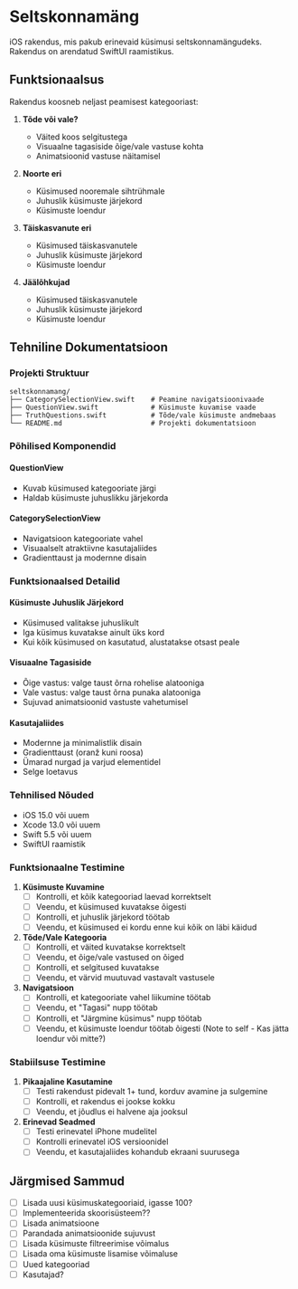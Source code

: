 # Seltskonnamäng

iOS rakendus, mis pakub erinevaid küsimusi seltskonnamängudeks. Rakendus on arendatud SwiftUI raamistikus.

## Funktsionaalsus

Rakendus koosneb neljast peamisest kategooriast:

1. **Tõde või vale?**
   - Väited koos selgitustega
   - Visuaalne tagasiside õige/vale vastuse kohta
   - Animatsioonid vastuse näitamisel

2. **Noorte eri**
   - Küsimused nooremale sihtrühmale
   - Juhuslik küsimuste järjekord
   - Küsimuste loendur

3. **Täiskasvanute eri**
   - Küsimused täiskasvanutele
   - Juhuslik küsimuste järjekord
   - Küsimuste loendur

4. **Jäälõhkujad**
   - Küsimused täiskasvanutele
   - Juhuslik küsimuste järjekord
   - Küsimuste loendur

## Tehniline Dokumentatsioon

### Projekti Struktuur

```
seltskonnamang/
├── CategorySelectionView.swift    # Peamine navigatsioonivaade
├── QuestionView.swift             # Küsimuste kuvamise vaade
├── TruthQuestions.swift           # Tõde/vale küsimuste andmebaas
└── README.md                      # Projekti dokumentatsioon
```

### Põhilised Komponendid

#### QuestionView
- Kuvab küsimused kategooriate järgi
- Haldab küsimuste juhuslikku järjekorda

#### CategorySelectionView
- Navigatsioon kategooriate vahel
- Visuaalselt atraktiivne kasutajaliides
- Gradienttaust ja modernne disain

### Funktsionaalsed Detailid

#### Küsimuste Juhuslik Järjekord
- Küsimused valitakse juhuslikult
- Iga küsimus kuvatakse ainult üks kord
- Kui kõik küsimused on kasutatud, alustatakse otsast peale

#### Visuaalne Tagasiside
- Õige vastus: valge taust õrna rohelise alatooniga
- Vale vastus: valge taust õrna punaka alatooniga
- Sujuvad animatsioonid vastuste vahetumisel

#### Kasutajaliides
- Modernne ja minimalistlik disain
- Gradienttaust (oranž kuni roosa)
- Ümarad nurgad ja varjud elementidel
- Selge loetavus

### Tehnilised Nõuded

- iOS 15.0 või uuem
- Xcode 13.0 või uuem
- Swift 5.5 või uuem
- SwiftUI raamistik

### Funktsionaalne Testimine

1. **Küsimuste Kuvamine**
   - [ ] Kontrolli, et kõik kategooriad laevad korrektselt
   - [ ] Veendu, et küsimused kuvatakse õigesti
   - [ ] Kontrolli, et juhuslik järjekord töötab
   - [ ] Veendu, et küsimused ei kordu enne kui kõik on läbi käidud

2. **Tõde/Vale Kategooria**
   - [ ] Kontrolli, et väited kuvatakse korrektselt
   - [ ] Veendu, et õige/vale vastused on õiged
   - [ ] Kontrolli, et selgitused kuvatakse
   - [ ] Veendu, et värvid muutuvad vastavalt vastusele

3. **Navigatsioon**
   - [ ] Kontrolli, et kategooriate vahel liikumine töötab
   - [ ] Veendu, et "Tagasi" nupp töötab
   - [ ] Kontrolli, et "Järgmine küsimus" nupp töötab
   - [ ] Veendu, et küsimuste loendur töötab õigesti (Note to self - Kas jätta loendur või mitte?)

### Stabiilsuse Testimine

1. **Pikaajaline Kasutamine**
   - [ ] Testi rakendust pidevalt 1+ tund, korduv avamine ja sulgemine
   - [ ] Kontrolli, et rakendus ei jookse kokku
   - [ ] Veendu, et jõudlus ei halvene aja jooksul

2. **Erinevad Seadmed**
   - [ ] Testi erinevatel iPhone mudelitel
   - [ ] Kontrolli erinevatel iOS versioonidel
   - [ ] Veendu, et kasutajaliides kohandub ekraani suurusega

## Järgmised Sammud

- [ ] Lisada uusi küsimuskategooriaid, igasse 100?
- [ ] Implementeerida skoorisüsteem?? 
- [ ] Lisada animatsioone
- [ ] Parandada animatsioonide sujuvust
- [ ] Lisada küsimuste filtreerimise võimalus
- [ ] Lisada oma küsimuste lisamise võimaluse
- [ ] Uued kategooriad
- [ ] Kasutajad?